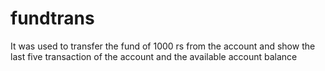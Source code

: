 # fundtrans
It was used to transfer the fund of 1000 rs from the account and show the last five transaction of the account and the available account balance 
